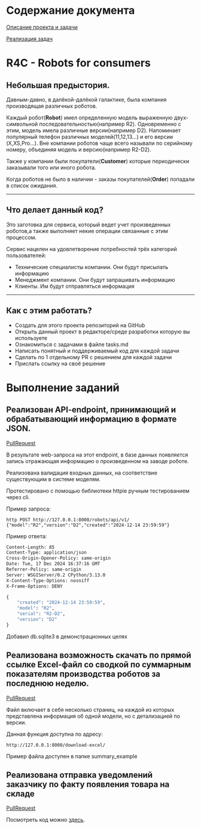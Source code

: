 # Содержание документа

[Описание проекта и задачи](https://github.com/AlexanderBeli/robots_factory?tab=readme-ov-file#r4c---robots-for-consumers)

[Реализация задач](https://github.com/AlexanderBeli/robots_factory?tab=readme-ov-file#выполнение-заданий)

# R4C - Robots for consumers

## Небольшая предыстория.
Давным-давно, в далёкой-далёкой галактике, была компания производящая различных 
роботов. 

Каждый робот(**Robot**) имел определенную модель выраженную двух-символьной 
последовательностью(например R2). Одновременно с этим, модель имела различные 
версии(например D2). Напоминает популярный телефон различных моделей(11,12,13...) и его версии
(X,XS,Pro...). Вне компании роботов чаще всего называли по серийному номеру, объединяя модель и версию(например R2-D2).

Также у компании были покупатели(**Customer**) которые периодически заказывали того или иного робота. 

Когда роботов не было в наличии - заказы покупателей(**Order**) попадали в список ожидания.

---
## Что делает данный код?
Это заготовка для сервиса, который ведет учет произведенных роботов,а также 
выполняет некие операции связанные с этим процессом.

Сервис нацелен на удовлетворение потребностей трёх категорий пользователей:
- Технические специалисты компании. Они будут присылать информацию
- Менеджмент компании. Они будут запрашивать информацию
- Клиенты. Им будут отправляться информация
___

## Как с этим работать?
- Создать для этого проекта репозиторий на GitHub
- Открыть данный проект в редакторе/среде разработки которую вы используете
- Ознакомиться с задачами в файле tasks.md
- Написать понятный и поддерживаемый код для каждой задачи 
- Сделать по 1 отдельному PR с решением для каждой задачи
- Прислать ссылку на своё решение

# Выполнение заданий

## Реализован API-endpoint, принимающий и обрабатывающий информацию в формате JSON. 

[PullRequest](https://github.com/AlexanderBeli/robots_factory/pull/1)

В результате web-запроса на этот endpoint, в базе данных появляется запись 
отражающая информацию о произведенном на заводе роботе.

Реализована валидация входных данных, на соответствие существующим в системе моделям.

Протестировано с помощью библиотеки httpie ручным тестированием через cli.

Пример запроса:

```http POST http://127.0.0.1:8000/robots/api/v1/ {"model":"R2","version":"D2","created":"2024-12-14 23:59:59"}```

Пример ответа:

```HTTP/1.1 200 OK
Content-Length: 85
Content-Type: application/json
Cross-Origin-Opener-Policy: same-origin
Date: Tue, 17 Dec 2024 16:37:16 GMT
Referrer-Policy: same-origin
Server: WSGIServer/0.2 CPython/3.13.0
X-Content-Type-Options: nosniff
X-Frame-Options: DENY

{
    "created": "2024-12-14 23:59:59",
    "model": "R2",
    "serial": "R2-D2",
    "version": "D2"
}
```

Добавил db.sqlite3 в демонстрационных целях

## Реализована возможность скачать по прямой ссылке Excel-файл со сводкой по суммарным показателям производства роботов за последнюю неделю.

[PullRequest](https://github.com/AlexanderBeli/robots_factory/pull/2)

Файл включает в себя несколько страниц, на каждой из которых представлена информация об одной модели, но с детализацией по версии.

Данная функция доступна по адресу:

```http://127.0.0.1:8000/download-excel/```

Пример файла доступен в папке summary_example

## Реализована отправка уведомлений заказчику по факту появления товара на складе

[PullRequest](https://github.com/AlexanderBeli/robots_factory/pull/3)

Посмотреть код можно [здесь](https://github.com/AlexanderBeli/robots_factory/blob/main/orders/signals.py).
